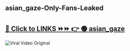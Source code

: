 
 ## asian_gaze-Only-Fans-Leaked

# <h2><a href="https://clipsfans.com/asian_gaze&ref=git">🔗 Click to LINKS ⏩⏩ 👉 🟢 asian_gaze </a></h2>

<a href="https://clipsfans.com/asian_gaze&ref=git" rel="nofollow" data-target="animated-image.originalLink"><img src="https://i.ibb.co.com/xMMVF88/686577567.gif" alt="Viral Video Original" style="max-width: 100%; display: inline-block;" data-target="animated-image.originalImage"></a>
